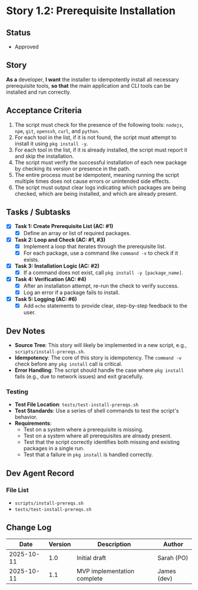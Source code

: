 # Story 1.2: Prerequisite Installation

## Status
- Approved

## Story
**As a** developer,
**I want** the installer to idempotently install all necessary prerequisite tools,
**so that** the main application and CLI tools can be installed and run correctly.

## Acceptance Criteria
1. The script must check for the presence of the following tools: `nodejs`, `npm`, `git`, `openssh`, `curl`, and `python`.
2. For each tool in the list, if it is not found, the script must attempt to install it using `pkg install -y`.
3. For each tool in the list, if it is already installed, the script must report it and skip the installation.
4. The script must verify the successful installation of each new package by checking its version or presence in the path.
5. The entire process must be idempotent, meaning running the script multiple times does not cause errors or unintended side effects.
6. The script must output clear logs indicating which packages are being checked, which are being installed, and which are already present.

## Tasks / Subtasks
- [x] **Task 1: Create Prerequisite List (AC: #1)**
    - [x] Define an array or list of required packages.
- [x] **Task 2: Loop and Check (AC: #1, #3)**
    - [x] Implement a loop that iterates through the prerequisite list.
    - [x] For each package, use a command like `command -v` to check if it exists.
- [x] **Task 3: Installation Logic (AC: #2)**
    - [x] If a command does not exist, call `pkg install -y [package_name]`.
- [x] **Task 4: Verification (AC: #4)**
    - [x] After an installation attempt, re-run the check to verify success.
    - [x] Log an error if a package fails to install.
- [x] **Task 5: Logging (AC: #6)**
    - [x] Add `echo` statements to provide clear, step-by-step feedback to the user.

## Dev Notes
- **Source Tree**: This story will likely be implemented in a new script, e.g., `scripts/install-prereqs.sh`.
- **Idempotency**: The core of this story is idempotency. The `command -v` check before any `pkg install` call is critical.
- **Error Handling**: The script should handle the case where `pkg install` fails (e.g., due to network issues) and exit gracefully.

### Testing
- **Test File Location**: `tests/test-install-prereqs.sh`
- **Test Standards**: Use a series of shell commands to test the script's behavior.
- **Requirements**:
    - Test on a system where a prerequisite is missing.
    - Test on a system where all prerequisites are already present.
    - Test that the script correctly identifies both missing and existing packages in a single run.
    - Test that a failure in `pkg install` is handled correctly.

## Dev Agent Record

### File List
- `scripts/install-prereqs.sh`
- `tests/test-install-prereqs.sh`

## Change Log
| Date | Version | Description | Author |
|---|---|---|---|
| 2025-10-11 | 1.0 | Initial draft | Sarah (PO) |
| 2025-10-11 | 1.1 | MVP implementation complete | James (dev) |
